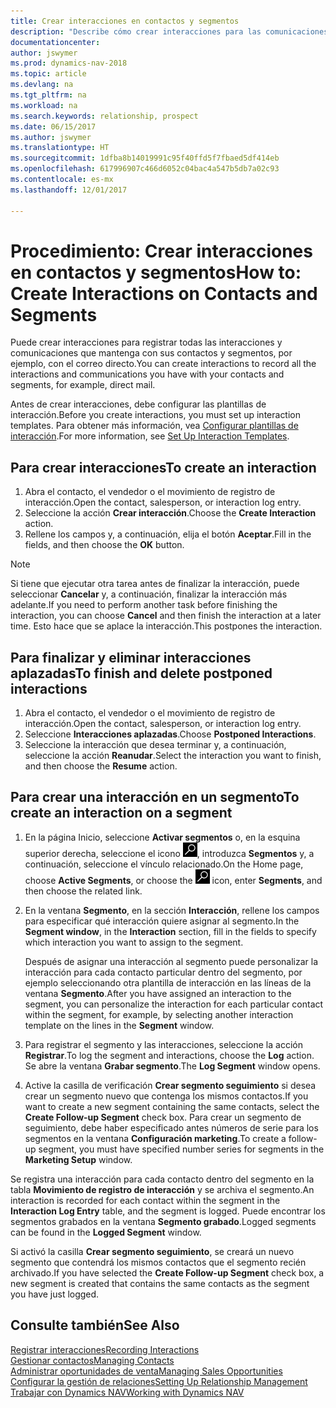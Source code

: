 ```yaml
---
title: Crear interacciones en contactos y segmentos
description: "Describe cómo crear interacciones para las comunicaciones que mantenga con sus contactos y segmentos en Dynamics NAV, por ejemplo, con el correo directo."
documentationcenter: 
author: jswymer
ms.prod: dynamics-nav-2018
ms.topic: article
ms.devlang: na
ms.tgt_pltfrm: na
ms.workload: na
ms.search.keywords: relationship, prospect
ms.date: 06/15/2017
ms.author: jswymer
ms.translationtype: HT
ms.sourcegitcommit: 1dfba8b14019991c95f40ffd5f7fbaed5df414eb
ms.openlocfilehash: 617996907c466d6052c04bac4a547b5db7a02c93
ms.contentlocale: es-mx
ms.lasthandoff: 12/01/2017

---
```

# <a name="how-to-create-interactions-on-contacts-and-segments"></a><span data-ttu-id="70569-103">Procedimiento: Crear interacciones en contactos y segmentos</span><span class="sxs-lookup"><span data-stu-id="70569-103">How to: Create Interactions on Contacts and Segments</span></span>
<span data-ttu-id="70569-104">Puede crear interacciones para registrar todas las interacciones y comunicaciones que mantenga con sus contactos y segmentos, por ejemplo, con el correo directo.</span><span class="sxs-lookup"><span data-stu-id="70569-104">You can create interactions to record all the interactions and communications you have with your contacts and segments, for example, direct mail.</span></span>

<span data-ttu-id="70569-105">Antes de crear interacciones, debe configurar las plantillas de interacción.</span><span class="sxs-lookup"><span data-stu-id="70569-105">Before you create interactions, you must set up interaction templates.</span></span> <span data-ttu-id="70569-106">Para obtener más información, vea [Configurar plantillas de interacción](marketing-interactions.md).</span><span class="sxs-lookup"><span data-stu-id="70569-106">For more information, see  [Set Up Interaction Templates](marketing-interactions.md).</span></span>

## <a name="to-create-an-interaction"></a><span data-ttu-id="70569-107">Para crear interacciones</span><span class="sxs-lookup"><span data-stu-id="70569-107">To create an interaction</span></span>
1. <span data-ttu-id="70569-108">Abra el contacto, el vendedor o el movimiento de registro de interacción.</span><span class="sxs-lookup"><span data-stu-id="70569-108">Open the contact, salesperson, or interaction log entry.</span></span>
2. <span data-ttu-id="70569-109">Seleccione la acción **Crear interacción**.</span><span class="sxs-lookup"><span data-stu-id="70569-109">Choose the **Create Interaction** action.</span></span>
3. <span data-ttu-id="70569-110">Rellene los campos y, a continuación, elija el botón **Aceptar**.</span><span class="sxs-lookup"><span data-stu-id="70569-110">Fill in the fields, and then choose the **OK** button.</span></span>

> [!NOTE]  
>   <span data-ttu-id="70569-111">Si tiene que ejecutar otra tarea antes de finalizar la interacción, puede seleccionar **Cancelar** y, a continuación, finalizar la interacción más adelante.</span><span class="sxs-lookup"><span data-stu-id="70569-111">If you need to perform another task before finishing the interaction, you can choose **Cancel** and then finish the interaction at a later time.</span></span> <span data-ttu-id="70569-112">Esto hace que se aplace la interacción.</span><span class="sxs-lookup"><span data-stu-id="70569-112">This postpones the interaction.</span></span>

## <a name="to-finish-and-delete-postponed-interactions"></a><span data-ttu-id="70569-113">Para finalizar y eliminar interacciones aplazadas</span><span class="sxs-lookup"><span data-stu-id="70569-113">To finish and delete postponed interactions</span></span>
1. <span data-ttu-id="70569-114">Abra el contacto, el vendedor o el movimiento de registro de interacción.</span><span class="sxs-lookup"><span data-stu-id="70569-114">Open the contact, salesperson, or interaction log entry.</span></span>
2. <span data-ttu-id="70569-115">Seleccione **Interacciones aplazadas**.</span><span class="sxs-lookup"><span data-stu-id="70569-115">Choose **Postponed Interactions**.</span></span>
3. <span data-ttu-id="70569-116">Seleccione la interacción que desea terminar y, a continuación, seleccione la acción **Reanudar**.</span><span class="sxs-lookup"><span data-stu-id="70569-116">Select the interaction you want to finish, and then choose the **Resume** action.</span></span>

## <a name="to-create-an-interaction-on-a-segment"></a><span data-ttu-id="70569-117">Para crear una interacción en un segmento</span><span class="sxs-lookup"><span data-stu-id="70569-117">To create an interaction on a segment</span></span>
1. <span data-ttu-id="70569-118">En la página Inicio, seleccione **Activar segmentos** o, en la esquina superior derecha, seleccione el icono ![Buscar página o informe](media/ui-search/search_small.png "icono Buscar página o informe"), introduzca **Segmentos** y, a continuación, seleccione el vínculo relacionado.</span><span class="sxs-lookup"><span data-stu-id="70569-118">On the Home page, choose **Active Segments**, or choose the ![Search for Page or Report](media/ui-search/search_small.png "Search for Page or Report icon") icon, enter **Segments**, and then choose the related link.</span></span>
2. <span data-ttu-id="70569-119">En la ventana **Segmento**, en la sección **Interacción**, rellene los campos para especificar qué interacción quiere asignar al segmento.</span><span class="sxs-lookup"><span data-stu-id="70569-119">In the **Segment window**, in the **Interaction** section, fill in the fields to specify which interaction you want to assign to the segment.</span></span>

    <span data-ttu-id="70569-120">Después de asignar una interacción al segmento puede personalizar la interacción para cada contacto particular dentro del segmento, por ejemplo seleccionando otra plantilla de interacción en las líneas de la ventana **Segmento**.</span><span class="sxs-lookup"><span data-stu-id="70569-120">After you have assigned an interaction to the segment, you can personalize the interaction for each particular contact within the segment, for example, by selecting another interaction template on the lines in the **Segment** window.</span></span>  
3. <span data-ttu-id="70569-121">Para registrar el segmento y las interacciones, seleccione la acción **Registrar**.</span><span class="sxs-lookup"><span data-stu-id="70569-121">To log the segment and interactions, choose the **Log** action.</span></span> <span data-ttu-id="70569-122">Se abre la ventana **Grabar segmento**.</span><span class="sxs-lookup"><span data-stu-id="70569-122">The **Log Segment** window opens.</span></span>
4. <span data-ttu-id="70569-123">Active la casilla de verificación **Crear segmento seguimiento** si desea crear un segmento nuevo que contenga los mismos contactos.</span><span class="sxs-lookup"><span data-stu-id="70569-123">If you want to create a new segment containing the same contacts, select the **Create Follow-up Segment** check box.</span></span> <span data-ttu-id="70569-124">Para crear un segmento de seguimiento, debe haber especificado antes números de serie para los segmentos en la ventana **Configuración marketing**.</span><span class="sxs-lookup"><span data-stu-id="70569-124">To create a follow-up segment, you must have specified number series for segments in the **Marketing Setup** window.</span></span>

<span data-ttu-id="70569-125">Se registra una interacción para cada contacto dentro del segmento en la tabla **Movimiento de registro de interacción** y se archiva el segmento.</span><span class="sxs-lookup"><span data-stu-id="70569-125">An interaction is recorded for each contact within the segment in the **Interaction Log Entry** table, and the segment is logged.</span></span> <span data-ttu-id="70569-126">Puede encontrar los segmentos grabados en la ventana **Segmento grabado**.</span><span class="sxs-lookup"><span data-stu-id="70569-126">Logged segments can be found in the **Logged Segment** window.</span></span>

<span data-ttu-id="70569-127">Si activó la casilla **Crear segmento seguimiento**, se creará un nuevo segmento que contendrá los mismos contactos que el segmento recién archivado.</span><span class="sxs-lookup"><span data-stu-id="70569-127">If you have selected the **Create Follow-up Segment** check box, a new segment is created that contains the same contacts as the segment you have just logged.</span></span>

## <a name="see-also"></a><span data-ttu-id="70569-128">Consulte también</span><span class="sxs-lookup"><span data-stu-id="70569-128">See Also</span></span>
[<span data-ttu-id="70569-129">Registrar interacciones</span><span class="sxs-lookup"><span data-stu-id="70569-129">Recording Interactions</span></span>](marketing-interactions.md)  
[<span data-ttu-id="70569-130">Gestionar contactos</span><span class="sxs-lookup"><span data-stu-id="70569-130">Managing Contacts</span></span>](marketing-contacts.md)  
[<span data-ttu-id="70569-131">Administrar oportunidades de venta</span><span class="sxs-lookup"><span data-stu-id="70569-131">Managing Sales Opportunities</span></span>](marketing-manage-sales-opportunities.md)  
[<span data-ttu-id="70569-132">Configurar la gestión de relaciones</span><span class="sxs-lookup"><span data-stu-id="70569-132">Setting Up Relationship Management</span></span>](marketing-setup-marketing.md)  
[<span data-ttu-id="70569-133">Trabajar con Dynamics NAV</span><span class="sxs-lookup"><span data-stu-id="70569-133">Working with Dynamics NAV</span></span>](ui-work-product.md)

